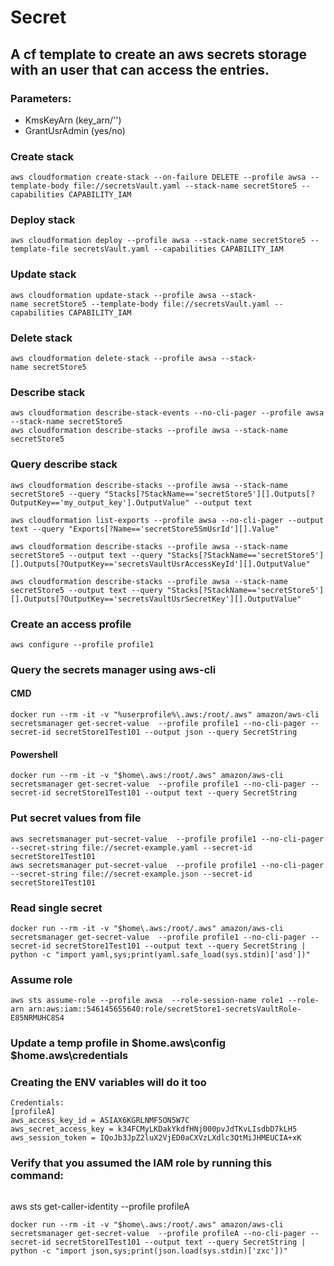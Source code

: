 # Secret

## A cf template to create an aws secrets storage with an user that can access the entries. 
### Parameters:
  * KmsKeyArn (key_arn/'')
  * GrantUsrAdmin (yes/no)

### Create stack
```
aws cloudformation create-stack --on-failure DELETE --profile awsa --template-body file://secretsVault.yaml --stack-name secretStore5 --capabilities CAPABILITY_IAM
```
### Deploy stack
```
aws cloudformation deploy --profile awsa --stack-name secretStore5 --template-file secretsVault.yaml --capabilities CAPABILITY_IAM
```
### Update stack
```
aws cloudformation update-stack --profile awsa --stack-name secretStore5 --template-body file://secretsVault.yaml --capabilities CAPABILITY_IAM
```
### Delete stack
```
aws cloudformation delete-stack --profile awsa --stack-name secretStore5
```
### Describe stack
```
aws cloudformation describe-stack-events --no-cli-pager --profile awsa --stack-name secretStore5
aws cloudformation describe-stacks --profile awsa --stack-name secretStore5
```

### Query describe stack
```
aws cloudformation describe-stacks --profile awsa --stack-name secretStore5 --query "Stacks[?StackName=='secretStore5'][].Outputs[?OutputKey=='my_output_key'].OutputValue" --output text

aws cloudformation list-exports --profile awsa --no-cli-pager --output text --query "Exports[?Name=='secretStore5SmUsrId'][].Value"

aws cloudformation describe-stacks --profile awsa --stack-name secretStore5 --output text --query "Stacks[?StackName=='secretStore5'][].Outputs[?OutputKey=='secretsVaultUsrAccessKeyId'][].OutputValue"

aws cloudformation describe-stacks --profile awsa --stack-name secretStore5 --output text --query "Stacks[?StackName=='secretStore5'][].Outputs[?OutputKey=='secretsVaultUsrSecretKey'][].OutputValue"
```

### Create an access profile
```
aws configure --profile profile1
```

### Query the secrets manager using aws-cli
#### CMD
```
docker run --rm -it -v "%userprofile%\.aws:/root/.aws" amazon/aws-cli secretsmanager get-secret-value  --profile profile1 --no-cli-pager --secret-id secretStore1Test101 --output json --query SecretString
```
#### Powershell
```
docker run --rm -it -v "$home\.aws:/root/.aws" amazon/aws-cli secretsmanager get-secret-value  --profile profile1 --no-cli-pager --secret-id secretStore1Test101 --output text --query SecretString
```

### Put secret values from file
```
aws secretsmanager put-secret-value  --profile profile1 --no-cli-pager --secret-string file://secret-example.yaml --secret-id secretStore1Test101
aws secretsmanager put-secret-value  --profile profile1 --no-cli-pager --secret-string file://secret-example.json --secret-id secretStore1Test101
```

### Read single secret
```
docker run --rm -it -v "$home\.aws:/root/.aws" amazon/aws-cli secretsmanager get-secret-value  --profile profile1 --no-cli-pager --secret-id secretStore1Test101 --output text --query SecretString | python -c "import yaml,sys;print(yaml.safe_load(sys.stdin)['asd'])"
```

### Assume role
```
aws sts assume-role --profile awsa  --role-session-name role1 --role-arn arn:aws:iam::546145655640:role/secretStore1-secretsVaultRole-E85NRMUHC8S4
```
### Update a temp profile in $home\.aws\config $home\.aws\credentials
### Creating the ENV variables will do it too
```
Credentials:
[profileA]
aws_access_key_id = ASIAX6KGRLNMF5ON5W7C
aws_secret_access_key = k34FCMyLKDakYkdfHNj000pvJdTKvLIsdbD7kLH5
aws_session_token = IQoJb3JpZ2luX2VjED0aCXVzLXdlc3QtMiJHMEUCIA+xK
```
### Verify that you assumed the IAM role by running this command:
```
```
aws sts get-caller-identity --profile profileA
```
docker run --rm -it -v "$home\.aws:/root/.aws" amazon/aws-cli secretsmanager get-secret-value  --profile profileA --no-cli-pager --secret-id secretStore1Test101 --output text --query SecretString | python -c "import json,sys;print(json.load(sys.stdin)['zxc'])"
```
